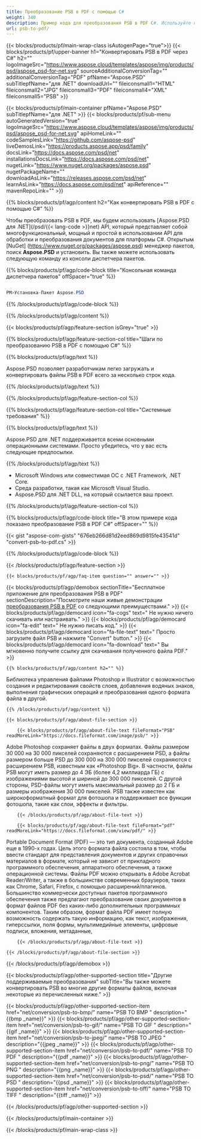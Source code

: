 ```yaml
---
title: Преобразование PSB в PDF с помощью C#
weight: 340
description: Пример кода для преобразования PSB в PDF C#. Используйте пример кода API для пакетного преобразования файлов PSB в PDF в VB.NET, Asp.NET или любом приложении на основе .NET.
url: psb-to-pdf/
---
```


{{< blocks/products/pf/main-wrap-class isAutogenPage="true">}}
{{< blocks/products/pf/upper-banner h1="Конвертировать PSB в PDF через C#" h2="" logoImageSrc="https://www.aspose.cloud/templates/aspose/img/products/psd/aspose_psd-for-net.svg" sourceAdditionalConversionTag="" additionalConversionTag="PDF" pfName="Aspose.PSD" subTitlepfName="для .NET" downloadUrl="" fileiconsmall1="HTML" fileiconsmall2="JPG" fileiconsmall3="PDF" fileiconsmall4="XML" fileiconsmall5="PSB" >}}

{{< blocks/products/pf/main-container pfName="Aspose.PSD" subTitlepfName="для .NET" >}}
{{< blocks/products/pf/sub-menu autoGeneratedVersion="true" logoImageSrc="https://www.aspose.cloud/templates/aspose/img/products/psd/aspose_psd-for-net.svg" apiHomeLink="" codeSamplesLink="https://github.com/aspose-psd" liveDemosLink="https://products.aspose.app/psd/family" docsLink="https://docs.aspose.com/psd/net" installationsDocsLink="https://docs.aspose.com/psd/net" nugetLink="https://www.nuget.org/packages/aspose.psd" nugetPackageName="" downloadAsLink="https://releases.aspose.com/psd/net" learnAsLink="https://docs.aspose.com/psd/net" apiReference="" mavenRepoLink="" >}}

{{% blocks/products/pf/agp/content h2="Как конвертировать PSB в PDF с помощью C#" %}}

 Чтобы преобразовать PSB в PDF, мы будем использовать
 [Aspose.PSD для .NET](/psd/{{< lang-code >}}net)
 API, который представляет собой многофункциональный, мощный и простой в использовании API для обработки и преобразования документов для платформы C#. Открытым
 [NuGet] (https://www.nuget.org/packages/aspose.psd)
 менеджер пакетов, поиск
 **Aspose.PSD**
 и установить. Вы также можете использовать следующую команду из консоли диспетчера пакетов.

{{% blocks/products/pf/agp/code-block title="Консольная команда диспетчера пакетов" offSpacer="true" %}}

```CS

PM>Установка-Пакет Aspose.PSD

```

{{% /blocks/products/pf/agp/code-block %}}

{{% /blocks/products/pf/agp/content %}}

{{< blocks/products/pf/agp/feature-section isGrey="true" >}}

{{% blocks/products/pf/agp/feature-section-col title="Шаги по преобразованию PSB в PDF с помощью C#" %}}

{{% blocks/products/pf/agp/text %}}

 Aspose.PSD позволяет разработчикам легко загружать и конвертировать файлы PSB в PDF всего за несколько строк кода.

{{% /blocks/products/pf/agp/text %}}

{{% /blocks/products/pf/agp/feature-section-col %}}

{{% blocks/products/pf/agp/feature-section-col title="Системные требования" %}}

{{% blocks/products/pf/agp/text %}}

 Aspose.PSD для .NET поддерживается всеми основными операционными системами. Просто убедитесь, что у вас есть следующие предпосылки.

{{% /blocks/products/pf/agp/text %}}

- Microsoft Windows или совместимая ОС с .NET Framework, .NET Core.
- Среда разработки, такая как Microsoft Visual Studio.
- Aspose.PSD для .NET DLL, на который ссылается ваш проект.

{{% /blocks/products/pf/agp/feature-section-col %}}

{{% blocks/products/pf/agp/code-block title="В этом примере кода показано преобразование PSB в PDF C#" offSpacer="" %}}

{{< gist "aspose-com-gists" "676eb266d81d2eed869d9815fe43541d" "convert-psb-to-pdf.cs" >}}

{{% /blocks/products/pf/agp/code-block %}}

{{< /blocks/products/pf/agp/feature-section >}}

    {{< blocks/products/pf/agp/faq-item question="" answer="" >}}
 

<!-- aboutfile Starts -->

{{< blocks/products/pf/agp/demobox sectionTitle="Бесплатное приложение для преобразования PSB в PDF" sectionDescription="Посмотрите наши живые демонстрации [преобразования PSB в PDF](https://products.aspose.app/psd/conversion/psb-to-pdf) со следующими преимуществами." >}}
        {{< blocks/products/pf/agp/democard icon="fa-cogs" text=" Не нужно ничего скачивать или настраивать." >}}
        {{< blocks/products/pf/agp/democard icon="fa-edit" text=" Не нужно писать код." >}}
        {{< blocks/products/pf/agp/democard icon="fa-file-text" text=" Просто загрузите файл PSB и нажмите \"Convert\" button." >}}
        {{< blocks/products/pf/agp/democard icon="fa-download" text=" Вы мгновенно получите ссылку для скачивания полученного файла PDF." >}}

    {{% blocks/products/pf/agp/content h2="" %}}

 Библиотека управления файлами Photoshop и Illustrator с возможностью создания и редактирования свойств слоев, добавления водяных знаков, выполнения графических операций и преобразования одного формата файла в другой.



    {{% /blocks/products/pf/agp/content %}}

    {{< blocks/products/pf/agp/about-file-section >}}

        {{< blocks/products/pf/agp/about-file-text fileFormat="PSB" readMoreLink="https://docs.fileformat.com/image/psb/" >}}
Adobe Photoshop сохраняет файлы в двух форматах. Файлы размером 30 000 на 30 000 пикселей сохраняются с расширением PSD, а файлы размером больше PSD до 300 000 на 300 000 пикселей сохраняются с расширением PSB, известным как «Photoshop Big». В частности, файлы PSB могут иметь размер до 4 ЭБ (более 4,2 миллиарда ГБ) с изображениями высотой и шириной до 300 000 пикселей. С другой стороны, PSD-файлы могут иметь максимальный размер до 2 ГБ и размеры изображения 30 000 пикселей. PSB также известен как широкоформатный формат для фотошопа и поддерживает все функции фотошопа, такие как слои, эффекты и фильтры.

        {{< /blocks/products/pf/agp/about-file-text >}}

        {{< blocks/products/pf/agp/about-file-text fileFormat="pdf" readMoreLink="https://docs.fileformat.com/view/pdf/" >}}
Portable Document Format (PDF) — это тип документа, созданный Adobe еще в 1990-х годах. Цель этого формата файла состояла в том, чтобы ввести стандарт для представления документов и других справочных материалов в формате, который не зависит от прикладного программного обеспечения, аппаратного обеспечения, а также операционной системы. Файлы PDF можно открывать в Adobe Acrobat Reader/Writer, а также в большинстве современных браузеров, таких как Chrome, Safari, Firefox, с помощью расширений/плагинов. Большинство коммерчески доступных пакетов программного обеспечения также предлагают преобразование своих документов в формат файлов PDF без каких-либо дополнительных программных компонентов. Таким образом, формат файла PDF имеет полную возможность содержать такую ​​информацию, как текст, изображения, гиперссылки, поля формы, мультимедийные элементы, цифровые подписи, вложения, метаданные,

        {{< /blocks/products/pf/agp/about-file-text >}}

    {{< /blocks/products/pf/agp/about-file-section >}}

{{< /blocks/products/pf/agp/demobox >}}

<!-- aboutfile Ends -->

{{< blocks/products/pf/agp/other-supported-section title="Другие поддерживаемые преобразования" subTitle="Вы также можете конвертировать PSB во многие другие форматы файлов, включая некоторые из перечисленных ниже." >}}

{{< blocks/products/pf/agp/other-supported-section-item href="net/conversion/psb-to-bmp/" name="PSB TO BMP " description="{{bmp _name}}" >}}
{{< blocks/products/pf/agp/other-supported-section-item href="net/conversion/psb-to-gif/" name="PSB TO GIF " description="{{gif _name}}" >}}
{{< blocks/products/pf/agp/other-supported-section-item href="net/conversion/psb-to-jpeg/" name="PSB TO JPEG " description="{{jpeg _name}}" >}}
{{< blocks/products/pf/agp/other-supported-section-item href="net/conversion/psb-to-pdf/" name="PSB TO PDF " description="{{pdf _name}}" >}}
{{< blocks/products/pf/agp/other-supported-section-item href="net/conversion/psb-to-png/" name="PSB TO PNG " description="{{png _name}}" >}}
{{< blocks/products/pf/agp/other-supported-section-item href="net/conversion/psb-to-psd/" name="PSB TO PSD " description="{{psd _name}}" >}}
{{< blocks/products/pf/agp/other-supported-section-item href="net/conversion/psb-to-tiff/" name="PSB TO TIFF " description="{{tiff _name}}" >}}

{{< /blocks/products/pf/agp/other-supported-section >}}

{{< /blocks/products/pf/main-container >}}
    
{{< /blocks/products/pf/main-wrap-class >}}
